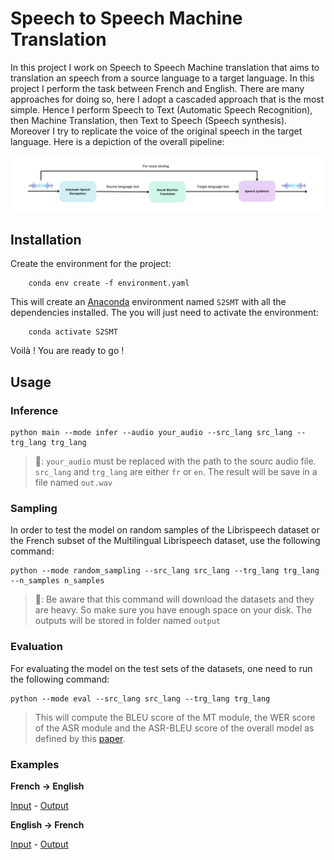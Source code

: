 # Speech to Speech Machine Translation

In this project I work on Speech to Speech Machine translation that aims to translation an speech from a source language to a target language. In this project I perform the task between French and English. There are many approaches for doing so, here I adopt a cascaded approach that is the most simple. Hence I perform Speech to Text (Automatic Speech Recognition), then Machine Translation, then Text to Speech (Speech synthesis). Moreover I try to replicate the voice of the original speech in the target language.
Here is a depiction of the overall pipeline:

![The pipeline](./Pipeline.png)

## Installation
Create the environment for the project:
```
    conda env create -f environment.yaml
```
This will create an [Anaconda](https://anaconda.org) environment named `S2SMT` with all the dependencies installed. The you will just need to activate the environment:
```
    conda activate S2SMT
```

Voilà ! You are ready to go !

## Usage

### Inference

```
python main --mode infer --audio your_audio --src_lang src_lang --trg_lang trg_lang
```

> 📝: `your_audio` must be replaced with the path to the sourc audio file. `src_lang` and `trg_lang` are either `fr` or `en`.
> The result will be save in a file named `out.wav`

### Sampling
In order to test the model on random samples of the Librispeech dataset or the French subset of the Multilingual Librispeech dataset, use the following command:

```
python --mode random_sampling --src_lang src_lang --trg_lang trg_lang --n_samples n_samples
```
> 📝: Be aware that this command will download the datasets and they are heavy. So make sure you have enough space on your disk.
> The outputs will be stored in folder named `output`

### Evaluation
For evaluating the model on the test sets of the datasets, one need to run the following command:

```
python --mode eval --src_lang src_lang --trg_lang trg_lang
```
> This will compute the BLEU score of the MT module, the WER score of the ASR module and the ASR-BLEU score of the overall model as defined by this [paper](https://arxiv.org/pdf/2107.05604).
>

### Examples

**French -> English**

[Input](./fr2en_input.wav) - [Output](./fr2en_target.wav)

**English -> French**

[Input](./en2fr_input.wav) - [Output](./en2fr_target.wav)




 

